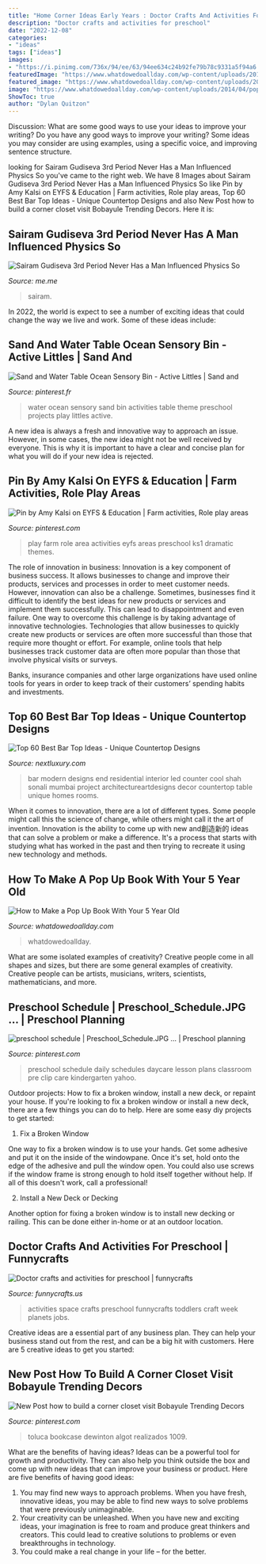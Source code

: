 ```yaml
---
title: "Home Corner Ideas Early Years : Doctor Crafts And Activities For Preschool"
description: "Doctor crafts and activities for preschool"
date: "2022-12-08"
categories:
- "ideas"
tags: ["ideas"]
images:
- "https://i.pinimg.com/736x/94/ee/63/94ee634c24b92fe79b78c9331a5f94a6.jpg"
featuredImage: "https://www.whatdowedoallday.com/wp-content/uploads/2014/04/pop-up-3x.jpg"
featured_image: "https://www.whatdowedoallday.com/wp-content/uploads/2014/04/pop-up-3x.jpg"
image: "https://www.whatdowedoallday.com/wp-content/uploads/2014/04/pop-up-3x.jpg"
ShowToc: true
author: "Dylan Quitzon"
---
```



Discussion: What are some good ways to use your ideas to improve your writing?
Do you have any good ways to improve your writing? Some ideas you may consider are using examples, using a specific voice, and improving sentence structure.

	

		
looking for Sairam Gudiseva 3rd Period Never Has a Man Influenced Physics So you've came to the right web. We have 8 Images about Sairam Gudiseva 3rd Period Never Has a Man Influenced Physics So like Pin by Amy Kalsi on EYFS &amp; Education | Farm activities, Role play areas, Top 60 Best Bar Top Ideas - Unique Countertop Designs and also New Post how to build a corner closet visit Bobayule Trending Decors. Here it is:
		
    
## Sairam Gudiseva 3rd Period Never Has A Man Influenced Physics So

<img loading=lazy src="https://pics.me.me/thumb_sairam-gudiseva-3rd-period-never-has-a-man-influenced-physics-66506000.png" onerror="this.onerror=null;this.src='https://tse4.mm.bing.net/th?id=OIP.j4vI3ejPzFimsqWnYXFDEAAAAA&amp;pid=15.1';" alt="Sairam Gudiseva 3rd Period Never Has a Man Influenced Physics So">

_Source: me.me_

>sairam. 

	

In 2022, the world is expect to see a number of exciting ideas that could change the way we live and work. Some of these ideas include:

    
## Sand And Water Table Ocean Sensory Bin - Active Littles | Sand And

<img loading=lazy src="https://i.pinimg.com/736x/28/e5/f8/28e5f84824ced133feee2a47a77c0830.jpg" onerror="this.onerror=null;this.src='https://tse1.mm.bing.net/th?id=OIP.LD6idLyZfVAqhbrrPQTfegHaLG&amp;pid=15.1';" alt="Sand and Water Table Ocean Sensory Bin - Active Littles | Sand and">

_Source: pinterest.fr_

>water ocean sensory sand bin activities table theme preschool projects play littles active. 

	

A new idea is always a fresh and innovative way to approach an issue. However, in some cases, the new idea might not be well received by everyone. This is why it is important to have a clear and concise plan for what you will do if your new idea is rejected.

    
## Pin By Amy Kalsi On EYFS &amp; Education | Farm Activities, Role Play Areas

<img loading=lazy src="https://i.pinimg.com/736x/94/ee/63/94ee634c24b92fe79b78c9331a5f94a6.jpg" onerror="this.onerror=null;this.src='https://tse3.mm.bing.net/th?id=OIP.7rv5VwA3BHLy4ChlYwSURQHaJ3&amp;pid=15.1';" alt="Pin by Amy Kalsi on EYFS &amp; Education | Farm activities, Role play areas">

_Source: pinterest.com_

>play farm role area activities eyfs areas preschool ks1 dramatic themes. 

	

The role of innovation in business:
Innovation is a key component of business success. It allows businesses to change and improve their products, services and processes in order to meet customer needs. However, innovation can also be a challenge. Sometimes, businesses find it difficult to identify the best ideas for new products or services and implement them successfully. This can lead to disappointment and even failure.
One way to overcome this challenge is by taking advantage of innovative technologies. Technologies that allow businesses to quickly create new products or services are often more successful than those that require more thought or effort. For example, online tools that help businesses track customer data are often more popular than those that involve physical visits or surveys.

Banks, insurance companies and other large organizations have used online tools for years in order to keep track of their customers’ spending habits and investments.

    
## Top 60 Best Bar Top Ideas - Unique Countertop Designs

<img loading=lazy src="http://nextluxury.com/wp-content/uploads/blue-led-lighted-bar-top-ideas.jpg" onerror="this.onerror=null;this.src='https://tse4.mm.bing.net/th?id=OIP.SpUajGqxzWZdRDGGwILsMQAAAA&amp;pid=15.1';" alt="Top 60 Best Bar Top Ideas - Unique Countertop Designs">

_Source: nextluxury.com_

>bar modern designs end residential interior led counter cool shah sonali mumbai project architectureartdesigns decor countertop table unique homes rooms. 

	

When it comes to innovation, there are a lot of different types. Some people might call this the science of change, while others might call it the art of invention. Innovation is the ability to come up with new and創造新的 ideas that can solve a problem or make a difference. It's a process that starts with studying what has worked in the past and then trying to recreate it using new technology and methods.

    
## How To Make A Pop Up Book With Your 5 Year Old

<img loading=lazy src="https://www.whatdowedoallday.com/wp-content/uploads/2014/04/pop-up-3x.jpg" onerror="this.onerror=null;this.src='https://tse4.mm.bing.net/th?id=OIP.idWC5w87GRkvqYnb1k3jSQHaKl&amp;pid=15.1';" alt="How to Make a Pop Up Book With Your 5 Year Old">

_Source: whatdowedoallday.com_

>whatdowedoallday. 

	

What are some isolated examples of creativity?
Creative people come in all shapes and sizes, but there are some general examples of creativity. Creative people can be artists, musicians, writers, scientists, mathematicians, and more.

    
## Preschool Schedule | Preschool_Schedule.JPG … | Preschool Planning

<img loading=lazy src="https://i.pinimg.com/736x/cc/95/61/cc956109178d60df25682ddcf0f55bb3--preschool-daily-schedules-preschool-classroom.jpg" onerror="this.onerror=null;this.src='https://tse2.mm.bing.net/th?id=OIP.UfQOfYIWTTUfuFoS8gZwHwHaKL&amp;pid=15.1';" alt="preschool schedule | Preschool_Schedule.JPG … | Preschool planning">

_Source: pinterest.com_

>preschool schedule daily schedules daycare lesson plans classroom pre clip care kindergarten yahoo. 

	

Outdoor projects: How to fix a broken window, install a new deck, or repaint your house.
If you're looking to fix a broken window or install a new deck, there are a few things you can do to help. Here are some easy diy projects to get started:
1. Fix a Broken Window

One way to fix a broken window is to use your hands. Get some adhesive and put it on the inside of the windowpane. Once it's set, hold onto the edge of the adhesive and pull the window open. You could also use screws if the window frame is strong enough to hold itself together without help. If all of this doesn't work, call a professional!

2. Install a New Deck or Decking

Another option for fixing a broken window is to install new decking or railing. This can be done either in-home or at an outdoor location.

    
## Doctor Crafts And Activities For Preschool | Funnycrafts

<img loading=lazy src="http://www.funnycrafts.us/wp-content/uploads/2016/04/world-space-week-activities-for-toddlers-and-preschooler.jpg" onerror="this.onerror=null;this.src='https://tse4.mm.bing.net/th?id=OIP.Te-q_vlwl1EXF9miMuqHlAAAAA&amp;pid=15.1';" alt="Doctor crafts and activities for preschool | funnycrafts">

_Source: funnycrafts.us_

>activities space crafts preschool funnycrafts toddlers craft week planets jobs. 

	

Creative ideas are a essential part of any business plan. They can help your business stand out from the rest, and can be a big hit with customers. Here are 5 creative ideas to get you started:

    
## New Post How To Build A Corner Closet Visit Bobayule Trending Decors

<img loading=lazy src="https://i.pinimg.com/736x/db/8b/73/db8b7387d7a4cc1adfd9c465e5ce5932.jpg" onerror="this.onerror=null;this.src='https://tse2.mm.bing.net/th?id=OIP.uYzd1OOHpOHaDrBtJo80pAHaJ7&amp;pid=15.1';" alt="New Post how to build a corner closet visit Bobayule Trending Decors">

_Source: pinterest.com_

>toluca bookcase dewinton algot realizados 1009. 

	

What are the benefits of having ideas?
Ideas can be a powerful tool for growth and productivity. They can also help you think outside the box and come up with new ideas that can improve your business or product. Here are five benefits of having good ideas: 
1. You may find new ways to approach problems. When you have fresh, innovative ideas, you may be able to find new ways to solve problems that were previously unimaginable. 
2. Your creativity can be unleashed. When you have new and exciting ideas, your imagination is free to roam and produce great thinkers and creators. This could lead to creative solutions to problems or even breakthroughs in technology. 
3. You could make a real change in your life – for the better.

